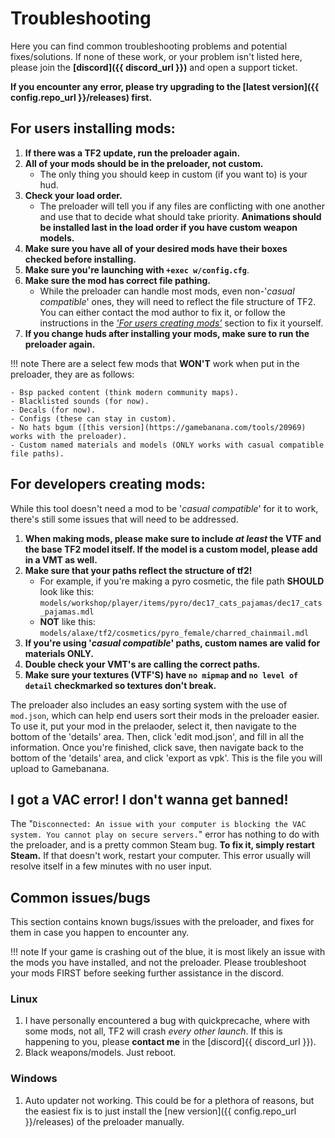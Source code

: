 # Troubleshooting
Here you can find common troubleshooting problems and potential fixes/solutions. If none of these work, or your problem isn't listed here, please join the **[discord]({{ discord_url }})** and open a support ticket.

**If you encounter any error, please try upgrading to the [latest version]({{ config.repo_url }}/releases) first.**

## For users installing mods:

1. **If there was a TF2 update, run the preloader again.**
2. **All of your mods should be in the preloader, not custom.**
    - The only thing you should keep in custom (if you want to) is your hud.
3. **Check your load order.**
    - The preloader will tell you if any files are conflicting with one another and use that to decide what should take priority. **Animations should be installed last in the load order if you have custom weapon models.**
4. **Make sure you have all of your desired mods have their boxes checked before installing.**
5. **Make sure you're launching with `+exec w/config.cfg`**.
6. **Make sure the mod has correct file pathing.**
    - While the preloader can handle most mods, even non-'*casual compatible*' ones, they will need to reflect the file structure of TF2. You can either contact the mod author to fix it, or follow the instructions in the [*'For users creating mods'*](#for-developers-creating-mods) section to fix it yourself.
7. **If you change huds after installing your mods, make sure to run the preloader again.**

!!! note
    There are a select few mods that **WON'T** work when put in the preloader, they are as follows:

    - Bsp packed content (think modern community maps).
    - Blacklisted sounds (for now).
    - Decals (for now).
    - Configs (these can stay in custom).
    - No hats bgum ([this version](https://gamebanana.com/tools/20969) works with the preloader).
    - Custom named materials and models (ONLY works with casual compatible file paths).

## For developers creating mods:
While this tool doesn't need a mod to be '*casual compatible*' for it to work, there's still some issues that will need to be addressed. <br>

1. **When making mods, please make sure to include *at least* the VTF and the base TF2 model itself. If the model is a custom model, please add in a VMT as well.**
2. **Make sure that your paths reflect the structure of tf2!**
    - For example, if you're making a pyro cosmetic, the file path **SHOULD** look like this: `models/workshop/player/items/pyro/dec17_cats_pajamas/dec17_cats_pajamas.mdl`
    - **NOT** like this: `models/alaxe/tf2/cosmetics/pyro_female/charred_chainmail.mdl`
3. **If you're using '*casual compatible*' paths, custom names are valid for materials ONLY.**
4. **Double check your VMT's are calling the correct paths.**
5. **Make sure your textures (VTF'S) have `no mipmap` and `no level of detail` checkmarked so textures don't break.**

The preloader also includes an easy sorting system with the use of `mod.json`, which can help end users sort their mods in the preloader easier. To use it, put your mod in the prelaoder, select it, then navigate to the bottom of the 'details' area. Then, click 'edit mod.json', and fill in all the information. Once you're finished, click save, then navigate back to the bottom of the 'details' area, and click 'export as vpk'. This is the file you will upload to Gamebanana.

## I got a VAC error! I don't wanna get banned!
The "`Disconnected: An issue with your computer is blocking the VAC system. You cannot play on secure servers.`" error has nothing to do with the preloader, and is a pretty common Steam bug. **To fix it, simply restart Steam.** If that doesn't work, restart your computer. This error usually will resolve itself in a few minutes with no user input.

## Common issues/bugs
This section contains known bugs/issues with the preloader, and fixes for them in case you happen to encounter any.

!!! note
    If your game is crashing out of the blue, it is most likely an issue with the mods you have installed, and not the preloader. Please troubleshoot your mods FIRST before seeking further assistance in the discord.

### Linux
1. I have personally encountered a bug with quickprecache, where with some mods, not all, TF2 will crash *every other launch*. If this is happening to you, please **contact me** in the [discord]{{ discord_url }}).
2. Black weapons/models. Just reboot.

### Windows
1. Auto updater not working. This could be for a plethora of reasons, but the easiest fix is to just install the [new version]({{ config.repo_url }}/releases) of the preloader manually.
